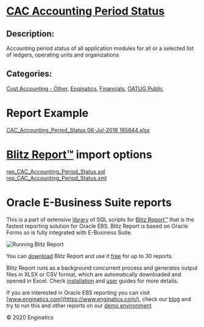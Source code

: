 # [CAC Accounting Period Status](https://www.enginatics.com/reports/cac-accounting-period-status/)
## Description: 
Accounting period status of all application modules for all or a selected list of ledgers, operating units and organizations
## Categories: 
[Cost Accounting - Other](https://www.enginatics.com/library/?pg=1&category[]=Cost+Accounting+-+Other), [Enginatics](https://www.enginatics.com/library/?pg=1&category[]=Enginatics), [Financials](https://www.enginatics.com/library/?pg=1&category[]=Financials), [OATUG Public](https://www.enginatics.com/library/?pg=1&category[]=OATUG+Public)
# Report Example
[CAC_Accounting_Period_Status 06-Jul-2019 165844.xlsx](https://www.enginatics.com/example/cac-accounting-period-status/)
# [Blitz Report™](https://www.enginatics.com/blitz-report/) import options
[rep_CAC_Accounting_Period_Status.sql](https://www.enginatics.com/export/cac-accounting-period-status/)\
[rep_CAC_Accounting_Period_Status.xml](https://www.enginatics.com/xml/cac-accounting-period-status/)
# Oracle E-Business Suite reports

This is a part of extensive [library](https://www.enginatics.com/library/) of SQL scripts for [Blitz Report™](https://www.enginatics.com/blitz-report/) that is the fastest reporting solution for Oracle EBS. Blitz Report is based on Oracle Forms so is fully integrated with E-Business Suite. 

![Running Blitz Report](https://www.enginatics.com/wp-content/uploads/2018/01/Running-blitz-report.png) 

You can [download](https://www.enginatics.com/download/) Blitz Report and use it [free](https://www.enginatics.com/pricing/) for up to 30 reports. 

Blitz Report runs as a background concurrent process and generates output files in XLSX or CSV format, which are automatically downloaded and opened in Excel. Check [installation](https://www.enginatics.com/installation-guide/) and [user](https://www.enginatics.com/user-guide/) guides for more details.

If you are interested in Oracle EBS reporting you can visit [www.enginatics.com](https://www.enginatics.com/), check our [blog](https://www.enginatics.com/blog/) and try to run this and other reports on our [demo environment](http://demo.enginatics.com/)

© 2020 Enginatics